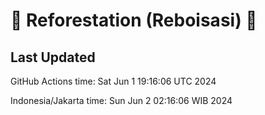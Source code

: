 
# 🌳 Reforestation (Reboisasi) 🌲

## Last Updated

GitHub Actions time: Sat Jun  1 19:16:06 UTC 2024

Indonesia/Jakarta time: Sun Jun  2 02:16:06 WIB 2024
